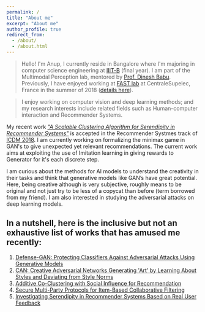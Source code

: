 ```yaml
---
permalink: /
title: "About me"
excerpt: "About me"
author_profile: true
redirect_from: 
  - /about/
  - /about.html
---
```


> Hello! I'm Anup, I currently reside in Bangalore where I'm majoring in computer science engineering at [IIIT-B](https://www.iiitb.ac.in/) (final year). I am part of the Multimodal Perception lab, mentored by [Prof. Dinesh Babu](https://www.iiitb.ac.in/faculty_page.php?name=dineshbabujayagopi). Previously, I have enjoyed working at [FAST lab](http://www.rennes.supelec.fr/ren/rd/fast/team.php) at CentraleSupelec, France in the summer of 2018 ([details here](https://anup-deshmukh.github.io/publication/fast)).


>I enjoy working on computer vision and deep learning methods; and my research interests include related fields such as Human-computer interaction and  Recommender Systems. 

My recent work [_"A Scalable Clustering Algorithm for Serendipity in Recommender Systems"_](https://anup-deshmukh.github.io/publication/2009-10-01-paper-title-number-1) is accepted in the Recommender Systmes track of [ICDM 2018](http://icdm2018.org/). I am currently working on formalizing the minimax game in GAN's to give unexpected yet relevant recommendations. The current work aims at exploiting the use of Imitation learning in giving rewards to Generator for it's each discrete step.
    
I am curious about the methods for AI models to understand the creativity in their tasks and think that generative models like GAN’s have great potential. Here, being creative although is very subjective, roughly means to be original and not just try to be less of a copycat than before (term borrowed from my friend). I am also interested in studying the adversarial attacks on deep learning models. 

In a nutshell, here is the inclusive but not an exhaustive list of works that has amused me recently:
------

1. [Defense-GAN: Protecting Classifiers Against Adversarial Attacks Using Generative Models](https://arxiv.org/abs/1805.06605)
1. [CAN: Creative Adversarial Networks Generating 'Art' by Learning About Styles and Deviating from Style Norms](https://arxiv.org/pdf/1706.07068.pdf) 
1. [Additive Co-Clustering with Social Influence for Recommendation](https://cseweb.ucsd.edu/classes/fa17/cse291-b/reading/p193-du.pdf)
1. [Secure Multi-Party Protocols for Item-Based Collaborative Filtering](https://www.openu.ac.il/lists/mediaserver_documents/personalsites/tamirtassa/ppcf_recsys.pdf)
1. [Investigating Serendipity in Recommender Systems Based on Real User Feedback](https://www-users.cs.umn.edu/~zhaox331/papers/denis2018sac.pdf)




